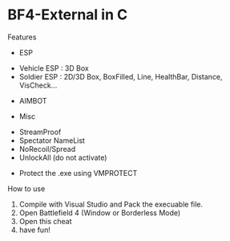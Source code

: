 # BF4-External in C
Features
- ESP
* Vehicle ESP : 3D Box
* Soldier ESP : 2D/3D Box, BoxFilled, Line, HealthBar, Distance, VisCheck...

- AIMBOT

- Misc
* StreamProof
* Spectator NameList
* NoRecoil/Spread
* UnlockAll (do not activate)

- Protect the .exe using VMPROTECT


How to use
1. Compile with Visual Studio and Pack the execuable file.
2. Open Battlefield 4 (Window or Borderless Mode)
3. Open this cheat
4. have fun!
